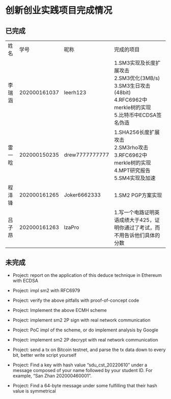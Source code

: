 # 创新创业实践项目完成情况
## 已完成
<table>
  <tr>
    <td>姓名</td>
    <td>学号</td>
    <td>昵称</td>
    <td>完成的项目</td>
  </tr>
  <tr>
    <td>李瑞涵</td>
    <td>202000161037</td>
    <td>leerh123</td>
    <td>
        1.SM3实现及长度扩展攻击<br>
        2.SM3优化(3MB/s)<br>
        3.SM3生日攻击(48bit)<br>
        4.RFC6962中merkle树的实现<br>
        5.比特币中ECDSA签名伪造<br>
      </td>
    <tr>
    <td>雷一晗</td>
    <td>202000150235</td>
    <td>drew7777777777</td>
    <td>
        1.SHA256长度扩展攻击<br>
        2.SM3rho攻击<br>
        3.RFC6962中merkle树的实现<br>
        4.MPT研究报告<br>
        5.SM4实现及加速
      </td>
  </tr>
  <tr>
    <td>程泽锋</td>
    <td>202000161265</td>
    <td>Joker6662333</td>
    <td>
        1.SM2 PGP方案实现<br>

    
  </tr>
   <tr>
    <td>吕子昂</td>
    <td>202000161263</td>
    <td>lzaPro</td>
    <td>
        1.写一个电路证明英语成绩大于425，证明你通过了考试，而不用告诉他们具体的分数<br>

  </tr>
</table>

## 未完成
- Project: report on the application of this deduce technique in Ethereum with  ECDSA
- Project: impl sm2 with RFC6979
- Project: verify the above pitfalls with proof-of-concept code
- Project: Implement the above ECMH scheme
- Project: implement sm2 2P sign with real network communication
- Project: PoC impl of the scheme, or do implement analysis by Google
- Project: implement sm2 2P decrypt with real network communication
- Project: send a tx on Bitcoin testnet, and parse the tx data down to every bit, better write script yourself
- Project: Find a key with hash value “sdu_cst_20220610” under a message composed of your name followed by your student ID. For example, “San Zhan 202000460001”.

- Project: Find a 64-byte message under some  fulfilling that their hash value is symmetrical

